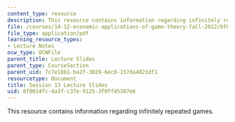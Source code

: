 ```yaml
---
content_type: resource
description: This resource contains information regarding infinitely repeated games.
file: /courses/14-12-economic-applications-of-game-theory-fall-2012/8f0014fc4a3fc37e91253f0ff45307e6_MIT14_12F12_slides13.pdf
file_type: application/pdf
learning_resource_types:
- Lecture Notes
ocw_type: OCWFile
parent_title: Lecture Slides
parent_type: CourseSection
parent_uid: 7c7e18b1-ba2f-3029-6ec8-157da4021df1
resourcetype: Document
title: Session 13 Lecture Slides
uid: 8f0014fc-4a3f-c37e-9125-3f0ff45307e6
---
```

This resource contains information regarding infinitely repeated games.

